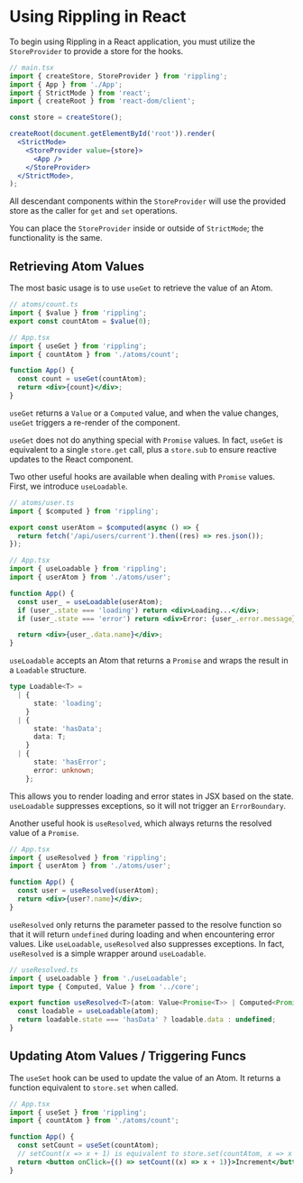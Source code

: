 # Using Rippling in React

To begin using Rippling in a React application, you must utilize the `StoreProvider` to provide a store for the hooks.

```jsx
// main.tsx
import { createStore, StoreProvider } from 'rippling';
import { App } from './App';
import { StrictMode } from 'react';
import { createRoot } from 'react-dom/client';

const store = createStore();

createRoot(document.getElementById('root')).render(
  <StrictMode>
    <StoreProvider value={store}>
      <App />
    </StoreProvider>
  </StrictMode>,
);
```

All descendant components within the `StoreProvider` will use the provided store as the caller for `get` and `set` operations.

You can place the `StoreProvider` inside or outside of `StrictMode`; the functionality is the same.

## Retrieving Atom Values

The most basic usage is to use `useGet` to retrieve the value of an Atom.

```jsx
// atoms/count.ts
import { $value } from 'rippling';
export const countAtom = $value(0);

// App.tsx
import { useGet } from 'rippling';
import { countAtom } from './atoms/count';

function App() {
  const count = useGet(countAtom);
  return <div>{count}</div>;
}
```

`useGet` returns a `Value` or a `Computed` value, and when the value changes, `useGet` triggers a re-render of the component.

`useGet` does not do anything special with `Promise` values. In fact, `useGet` is equivalent to a single `store.get` call, plus a `store.sub` to ensure reactive updates to the React component.

Two other useful hooks are available when dealing with `Promise` values. First, we introduce `useLoadable`.

```jsx
// atoms/user.ts
import { $computed } from 'rippling';

export const userAtom = $computed(async () => {
  return fetch('/api/users/current').then((res) => res.json());
});

// App.tsx
import { useLoadable } from 'rippling';
import { userAtom } from './atoms/user';

function App() {
  const user_ = useLoadable(userAtom);
  if (user_.state === 'loading') return <div>Loading...</div>;
  if (user_.state === 'error') return <div>Error: {user_.error.message}</div>;

  return <div>{user_.data.name}</div>;
}
```

`useLoadable` accepts an Atom that returns a `Promise` and wraps the result in a `Loadable` structure.

```typescript
type Loadable<T> =
  | {
      state: 'loading';
    }
  | {
      state: 'hasData';
      data: T;
    }
  | {
      state: 'hasError';
      error: unknown;
    };
```

This allows you to render loading and error states in JSX based on the state. `useLoadable` suppresses exceptions, so it will not trigger an `ErrorBoundary`.

Another useful hook is `useResolved`, which always returns the resolved value of a `Promise`.

```jsx
// App.tsx
import { useResolved } from 'rippling';
import { userAtom } from './atoms/user';

function App() {
  const user = useResolved(userAtom);
  return <div>{user?.name}</div>;
}
```

`useResolved` only returns the parameter passed to the resolve function so that it will return `undefined` during loading and when encountering error values. Like `useLoadable`, `useResolved` also suppresses exceptions. In fact, `useResolved` is a simple wrapper around `useLoadable`.

```typescript
// useResolved.ts
import { useLoadable } from './useLoadable';
import type { Computed, Value } from '../core';

export function useResolved<T>(atom: Value<Promise<T>> | Computed<Promise<T>>): T | undefined {
  const loadable = useLoadable(atom);
  return loadable.state === 'hasData' ? loadable.data : undefined;
}
```

## Updating Atom Values / Triggering Funcs

The `useSet` hook can be used to update the value of an Atom. It returns a function equivalent to `store.set` when called.

```jsx
// App.tsx
import { useSet } from 'rippling';
import { countAtom } from './atoms/count';

function App() {
  const setCount = useSet(countAtom);
  // setCount(x => x + 1) is equivalent to store.set(countAtom, x => x + 1)
  return <button onClick={() => setCount((x) => x + 1)}>Increment</button>;
}
```
